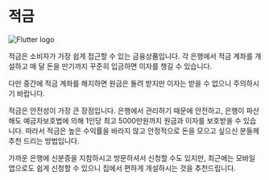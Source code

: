 # 적금
![Flutter logo](resource:assets/images/bank.png)


적금은 소비자가 가장 쉽게 접근할 수 있는 금융상품입니다. 각 은행에서 적금 계좌를 개설하고 매 달 돈을 만기까지 꾸준히 입금하면 이자를 챙길 수 있습니다. 

다만 중간에 적금 계좌를 해지하면 원금은 돌려 받지만 이자는 받을 수 없으니 주의하시기 바랍니다. 


적금은 안전성이 가장 큰 장점입니다. 은행에서 관리하기 때문에 안전하고, 은행이 파산해도 예금자보호법에 의해 1인당 최고 5000만원까지 원금과 이자를 보호받을 수 있습니다. 따라서 적금은 높은 수익률을 바라지 않고 안정적으로 돈을 모으고 싶으신 분들께 추천 드리는 방법입니다.


가까운 은행에 신분증을 지참하시고 방문하셔서 신청할 수도 있지만, 최근에는 모바일 앱으로도 쉽게 신청할 수 있으니 집에서 편하게 개설하시는 것을 추천드립니다.
  




  
